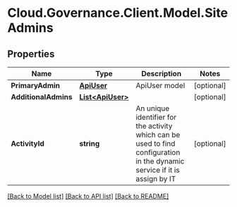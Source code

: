 # Cloud.Governance.Client.Model.SiteAdmins
## Properties

Name | Type | Description | Notes
------------ | ------------- | ------------- | -------------
**PrimaryAdmin** | [**ApiUser**](ApiUser.md) | ApiUser model | [optional] 
**AdditionalAdmins** | [**List&lt;ApiUser&gt;**](ApiUser.md) |  | [optional] 
**ActivityId** | **string** | An unique identifier for the activity which can be used to find configuration in the dynamic service if it is assign by IT | [optional] 

[[Back to Model list]](../README.md#documentation-for-models) [[Back to API list]](../README.md#documentation-for-api-endpoints) [[Back to README]](../README.md)

